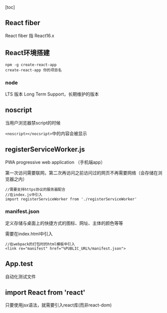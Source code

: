 [toc]

## React fiber

React fiber 指 React16.x

## React环境搭建
```
npm -g create-react-app
create-react-app 你的项目名
```
### node
LTS 版本 Long Term Support，长期维护的版本

## noscript
当用户浏览器禁script的时候

`<noscript></nocsript>`中的内容会被显示

## registerServiceWorker.js
PWA progressive web application （手机端app）

第一次访问需要联网，第二次再访问之前访问过的网页不再需要网络（会存储在浏览器之内）
```
//需要支持https协议的服务器配合
//在index.js中引入
import registerServiceWorker from './registerServiceWorker'
```
### manifest.json
定义存储与桌面上的快捷方式的图标、网址、主体的颜色等等

需要在index.html中引入
```
//在webpack的打包时的html模板中引入
<link re="manifest" href="%PUBLIC_URL%/manifest.json">
```

## App.test
自动化测试文件

## import React from 'react'
只要使用jsx语法，就需要引入react库(而非react-dom)
